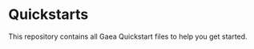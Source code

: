 # Quickstarts
This repository contains all Gaea Quickstart files to help you get started.

[](icon.png)
